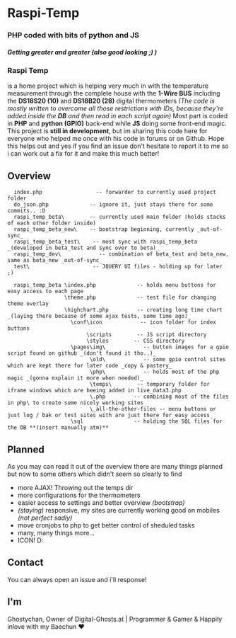 # Raspi-Temp
###  PHP coded with bits of python and JS
##### Getting greater and greater (also good looking ;) )

### Raspi Temp
is a home project which is helping very much in with the temperature measurement through the complete house with the **1-Wire BUS** including the **DS18S20 (10)** and **DS18B20 (28)** digital thermometers _(The code is mostly written to overcome all those restrictions with IDs, because they're added inside the **DB** and then read in each script again)_ Most part is coded in **PHP** and **python (GPIO)** back-end while **JS** doing some front-end magic. This project is **still in development**, but im sharing this code here for everyone who helped me once with his code in forums or on Github. Hope this helps out and yes if you find an issue don't hesitate to report it to me so i can work out a fix for it and make this much better!

## Overview
```
  index.php                 -- forwarder to currently used project folder
  do_json.php             -- ignore it, just stays there for some commits.. :D
  raspi_temp_beta\        -- currently used main folder (holds stacks of each other folder inside)
  raspi_temp_beta_new\    -- bootstrap beginning, currently _out-of-sync_
  raspi_temp_beta_test\    -- most sync with raspi_temp_beta _(developed in beta_test and sync over to beta)_
  raspi_temp_dev\            -- combination of beta_test and beta_new, same as beta_new _out-of-sync_
  test\                    -- JQUERY UI files - holding up for later ;)

  raspi_temp_beta \index.php             -- holds menu buttons for easy access to each page 
                  \theme.php             -- test file for changing theme overlay
                  \highchart.php         -- creating long time chart _(laying there because of some ajax tests, some time ago)_
                    \conf\icon            -- icon folder for index buttons
                         \scripts        -- JS script directory
                         \styles        -- CSS directory
                    \pages\img\            -- button images for a gpio script found on github _(don't found it tho..)_
                          \old\            -- some gpio control sites which are kept there for later code _copy & pastery_
                          \php\            -- holds most of the php magic _(gonna explain it more when needed)_
                          \temps\        -- temporary folder for iframe windows which are beeing added in live_data3.php
                          \.php         -- combining most of the files in php\ to create some nicely working sites
                          \_all-the-other-files -- menu buttons or just log / bak or test sites with are just there for easy access_
                    \sql                -- holding the SQL files for the DB **(insert manually atm)**
```
## Planned
As you may can read it out of the overview there are many things planned but now to some others which didn't seem so clearly to find
 *  more AJAX! Throwing out the temps dir
 *  more configurations for the thermometers
 *  easier access to settings and better overview _(bootstrap)_
 *  _(staying)_ responsive, my sites are currently working good on mobiles _(not perfect sadly)_
 *  move cronjobs to php to get better control of sheduled tasks
 *  many, many things more...
 *  ICON! D:

 ## Contact
 You can always open an issue and i'll response!

 ## I'm
 Ghostychan, Owner of Digital-Ghosts.at | Programmer & Gamer & Happily inlove with my Baechun ♥